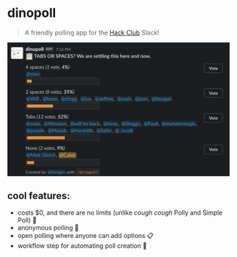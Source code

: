 # dinopoll

> A friendly polling app for the [Hack Club](https://hackclub.com) Slack!

![screenshot](img/screenshot.png)

## cool features:

- costs $0, and there are no limits (unlike _cough cough_ Polly and Simple Poll) 🚀
- anonymous polling 🙈
- open polling where anyone can add options 📋
- workflow step for automating poll creation 🤖
